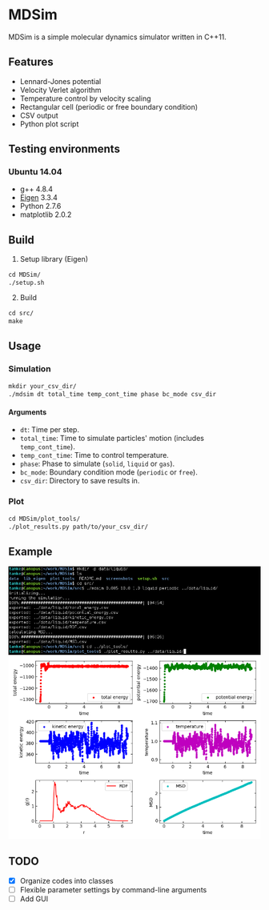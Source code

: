 # MDSim
MDSim is a simple molecular dynamics simulator written in C++11.

## Features
* Lennard-Jones potential
* Velocity Verlet algorithm
* Temperature control by velocity scaling
* Rectangular cell (periodic or free boundary condition)
* CSV output
* Python plot script

## Testing environments
### Ubuntu 14.04
* g++ 4.8.4
* [Eigen](http://eigen.tuxfamily.org/index.php?title=Main_Page) 3.3.4
* Python 2.7.6
* matplotlib 2.0.2

## Build
1. Setup library (Eigen)
```
cd MDSim/
./setup.sh
```

2. Build
```
cd src/
make
```

## Usage
### Simulation
```
mkdir your_csv_dir/
./mdsim dt total_time temp_cont_time phase bc_mode csv_dir
```

#### Arguments
* `dt`: Time per step.
* `total_time`: Time to simulate particles' motion (includes `temp_cont_time`).
* `temp_cont_time`: Time to control temperature.
* `phase`: Phase to simulate (`solid`, `liquid` or `gas`).
* `bc_mode`: Boundary condition mode (`periodic` or `free`).
* `csv_dir`: Directory to save results in.

### Plot
```
cd MDSim/plot_tools/
./plot_results.py path/to/your_csv_dir/
```

## Example
<img src="https://raw.githubusercontent.com/tankenta/MDSim/master/screenshots/terminal.png" width="700px">
<img src="https://raw.githubusercontent.com/tankenta/MDSim/master/screenshots/liquid_10s.png" width="700px">

## TODO
- [x] Organize codes into classes
- [ ] Flexible parameter settings by command-line arguments
- [ ] Add GUI
